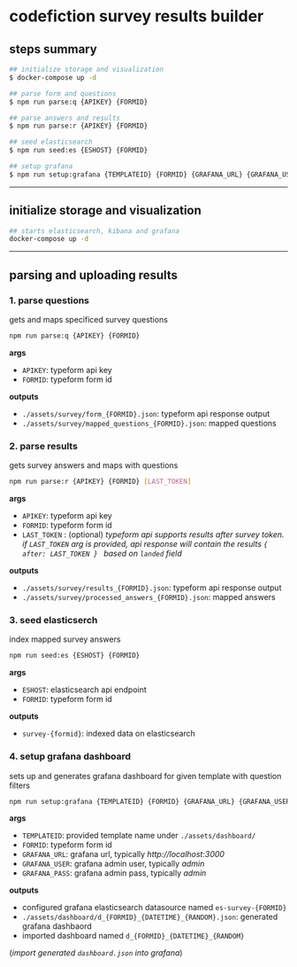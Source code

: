 # codefiction survey results builder

## steps summary

```bash
## initialize storage and visualization 
$ docker-compose up -d

## parse form and questions
$ npm run parse:q {APIKEY} {FORMID}

## parse answers and results
$ npm run parse:r {APIKEY} {FORMID}

## seed elasticsearch
$ npm run seed:es {ESHOST} {FORMID}

## setup grafana
$ npm run setup:grafana {TEMPLATEID} {FORMID} {GRAFANA_URL} {GRAFANA_USER} {GRAFANA_PASS}
```

---


## initialize storage and visualization 

```bash
## starts elasticsearch, kibana and grafana
docker-compose up -d
```

---

## parsing and uploading results

### **1. parse questions**
gets and maps specificed survey questions
```bash
npm run parse:q {APIKEY} {FORMID}
```
**args**
- `APIKEY`: typeform api key
- `FORMID`: typeform form id

**outputs**
- `./assets/survey/form_{FORMID}.json`: typeform api response output
- `./assets/survey/mapped_questions_{FORMID}.json`: mapped questions 


### **2. parse results**
gets survey answers and maps with questions
```bash
npm run parse:r {APIKEY} {FORMID} [LAST_TOKEN]
```
**args**
- `APIKEY`: typeform api key
- `FORMID`: typeform form id
- `LAST_TOKEN` : (optional) *typeform api supports results after survey token. if `LAST_TOKEN` arg is provided, api response will contain the results `{ after: LAST_TOKEN } ` based on `landed` field*

**outputs**
- `./assets/survey/results_{FORMID}.json`: typeform api response output 
- `./assets/survey/processed_answers_{FORMID}.json`: mapped answers


### **3. seed elasticserch**
index mapped survey answers
```bash
npm run seed:es {ESHOST} {FORMID}
```
**args**
- `ESHOST`: elasticsearch api endpoint
- `FORMID`: typeform form id

**outputs**
- `survey-{formid}`: indexed data on elasticsearch



### **4. setup grafana dashboard**
sets up and generates grafana dashboard for given template with question filters
```bash
npm run setup:grafana {TEMPLATEID} {FORMID} {GRAFANA_URL} {GRAFANA_USER} {GRAFANA_PASS}
```
**args**
- `TEMPLATEID`: provided template name under `./assets/dashboard/`
- `FORMID`: typeform form id
- `GRAFANA_URL`: grafana url, typically *http://localhost:3000*
- `GRAFANA_USER`: grafana admin user, typically *admin*
- `GRAFANA_PASS`: grafana admin pass, typically *admin*


**outputs**
- configured grafana elasticsearch datasource named `es-survey-{FORMID}`
- `./assets/dashboard/d_{FORMID}_{DATETIME}_{RANDOM}.json`:  generated grafana dashbaord 
- imported dashboard named `d_{FORMID}_{DATETIME}_{RANDOM}`

(*import generated `dashboard.json` into grafana*)

